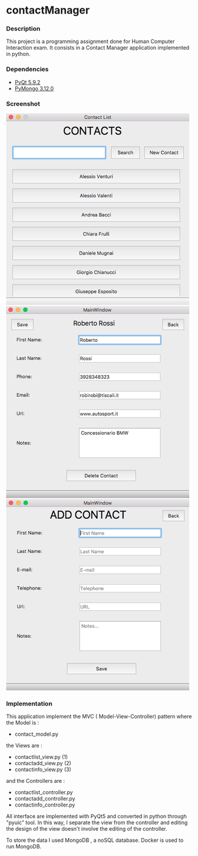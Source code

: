 # contactManager

### Description
This project is a programming assignment done for Human Computer Interaction exam.
It consists in a Contact Manager application implemented in python.

### Dependencies
 * [PyQt 5.9.2]( https://pypi.org/project/PyQt5/5.9.2/)
 * [PyMongo 3.12.0](https://docs.mongodb.com/drivers/pymongo/)

### Screenshot

![contactlist](img/contactlist.png)
![contactinfo](img/contactinfo.png)
![contactadd](img/contactadd.png)

### Implementation
This application implement the MVC ( Model-View-Controller) pattern where the Model is :
 *  contact_model.py

the Views are :
 * contactlist_view.py (1)
 * contactadd_view.py  (2)
 * contactinfo_view.py (3)
 
and the Controllers are :
 * contactlist_controller.py
 * contactadd_controller.py
 * contactinfo_controller.py

All interface are implemented with PyQt5 and converted in python through "pyuic" tool. In this way, I separate the view from the controller and editing the design of the view doesn't involve the editing of the controller.

To store the data I used MongoDB , a noSQL database. Docker is used to run MongoDB.
